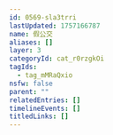 ```yaml
---
id: 0569-sla3trri
lastUpdated: 1757166787
name: 假公交
aliases: []
layer: 3
categoryId: cat_r0rzgkOi
tagIds:
  - tag_mMRaQxio
nsfw: false
parent: ""
relatedEntries: []
timelineEvents: []
titledLinks: []
---
```


